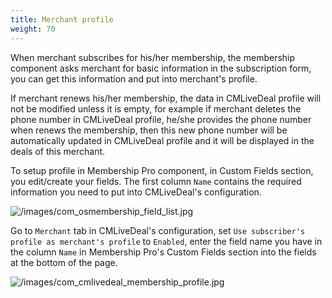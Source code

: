 ```yaml
---
title: Merchant profile
weight: 70
---
```

When merchant subscribes for his/her membership, the membership component asks merchant for basic information in the subscription form, you can get this information and put into merchant's profile.

If merchant renews his/her membership, the data in CMLiveDeal profile will not be modified unless it is empty, for example if merchant deletes the phone number in CMLiveDeal profile, he/she provides the phone number when renews the membership, then this new phone number will be automatically updated in CMLiveDeal profile and it will be displayed in the deals of this merchant.

To setup profile in Membership Pro component, in Custom Fields section, you edit/create your fields. The first column `Name` contains the required information you need to put into CMLiveDeal's configuration.

![/images/com_osmembership_field_list.jpg](/images/com_osmembership_field_list.jpg)

Go to `Merchant` tab in CMLiveDeal's configuration, set `Use subscriber's profile as merchant's profile` to `Enabled`, enter the field name you have in the column `Name` in Membership Pro's Custom Fields section into the fields at the bottom of the page.

![/images/com_cmlivedeal_membership_profile.jpg](/images/com_cmlivedeal_membership_profile.jpg)
